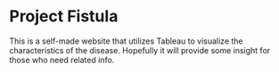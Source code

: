# Project Fistula

This is a self-made website that utilizes Tableau to visualize the characteristics of the disease. Hopefully it will provide some insight for those who need related info. 
